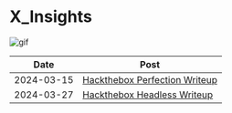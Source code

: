 # X_Insights
       
![gif](https://user-images.githubusercontent.com/74038190/225813708-98b745f2-7d22-48cf-9150-083f1b00d6c9.gif)

|Date        |Post                                                                              |
|------------|----------------------------------------------------------------------------------|
|2024-03-15  |[Hackthebox Perfection Writeup](https://isuruwa.github.io/posts/HTB-Perfection/)  |
|2024-03-27  |[Hackthebox Headless Writeup](https://isuruwa.github.io/posts/HTB-Headless/)      |

